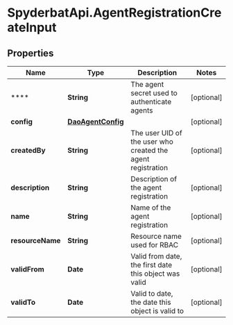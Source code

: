 # SpyderbatApi.AgentRegistrationCreateInput

## Properties

Name | Type | Description | Notes
------------ | ------------- | ------------- | -------------
**** | **String** | The agent secret used to authenticate agents | [optional] 
**config** | [**DaoAgentConfig**](DaoAgentConfig.md) |  | [optional] 
**createdBy** | **String** | The user UID of the user who created the agent registration | [optional] 
**description** | **String** | Description of the agent registration | [optional] 
**name** | **String** | Name of the agent registration | [optional] 
**resourceName** | **String** | Resource name used for RBAC | [optional] 
**validFrom** | **Date** | Valid from date, the first date this object was valid | [optional] 
**validTo** | **Date** | Valid to date, the date this object is valid to | [optional] 


